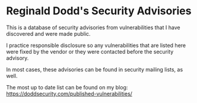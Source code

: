 # Reginald Dodd's Security Advisories
This is a database of security advisories from vulnerabilities that I have discovered and were made public.

I practice responsible disclosure so any vulnerabilities that are listed here were fixed by the vendor or they were contacted before the security advisory.

In most cases, these advisories can be found in security mailing lists, as well.

The most up to date list can be found on my blog: https://doddsecurity.com/published-vulnerabilities/

